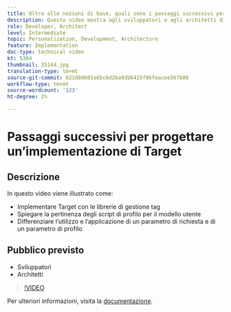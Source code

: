 ```yaml
---
title: Oltre alle nozioni di base, quali sono i passaggi successivi per la progettazione di un’implementazione di Target
description: Questo video mostra agli sviluppatori e agli architetti di Adobe Target come implementare Target con le librerie di gestione dei tag, spiegare la rilevanza degli script di profilo per il modello utente e differenziare l’utilizzo e l’applicazione di un parametro di richiesta e di un parametro di profilo.
role: Developer, Architect
level: Intermediate
topic: Personalization, Development, Architecture
feature: Implementation
doc-type: technical video
kt: 5384
thumbnail: 35144.jpg
translation-type: tm+mt
source-git-commit: b21d69b01e6bc6d2ba93b6425f86feacee567b06
workflow-type: tm+mt
source-wordcount: '123'
ht-degree: 2%

---
```



# Passaggi successivi per progettare un’implementazione di Target

## Descrizione

In questo video viene illustrato come:

* Implementare Target con le librerie di gestione tag
* Spiegare la pertinenza degli script di profilo per il modello utente
* Differenziare l’utilizzo e l’applicazione di un parametro di richiesta e di un parametro di profilo

## Pubblico previsto

* Sviluppatori
* Architetti

>[!VIDEO](https://video.tv.adobe.com/v/35144/?quality=12)

Per ulteriori informazioni, visita la [documentazione](https://docs.adobe.com/content/help/en/target/using/implement-target/implementing-target.html).
